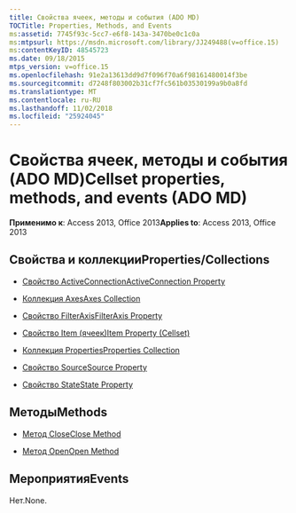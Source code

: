 ```yaml
---
title: Свойства ячеек, методы и события (ADO MD)
TOCTitle: Properties, Methods, and Events
ms:assetid: 7745f93c-5cc7-e6f8-143a-3470be0c1c0a
ms:mtpsurl: https://msdn.microsoft.com/library/JJ249488(v=office.15)
ms:contentKeyID: 48545723
ms.date: 09/18/2015
mtps_version: v=office.15
ms.openlocfilehash: 91e2a13613dd9d7f096f70a6f98161480014f3be
ms.sourcegitcommit: d7248f803002b31cf7fc561b03530199a9b0a8fd
ms.translationtype: MT
ms.contentlocale: ru-RU
ms.lasthandoff: 11/02/2018
ms.locfileid: "25924045"
---
```

# <a name="cellset-properties-methods-and-events-ado-md"></a><span data-ttu-id="23d0b-102">Свойства ячеек, методы и события (ADO MD)</span><span class="sxs-lookup"><span data-stu-id="23d0b-102">Cellset properties, methods, and events (ADO MD)</span></span>


<span data-ttu-id="23d0b-103">**Применимо к**: Access 2013, Office 2013</span><span class="sxs-lookup"><span data-stu-id="23d0b-103">**Applies to**: Access 2013, Office 2013</span></span>

## <a name="propertiescollections"></a><span data-ttu-id="23d0b-104">Свойства и коллекции</span><span class="sxs-lookup"><span data-stu-id="23d0b-104">Properties/Collections</span></span>

- [<span data-ttu-id="23d0b-105">Свойство ActiveConnection</span><span class="sxs-lookup"><span data-stu-id="23d0b-105">ActiveConnection Property</span></span>](activeconnection-property-ado-md.md)

- [<span data-ttu-id="23d0b-106">Коллекция Axes</span><span class="sxs-lookup"><span data-stu-id="23d0b-106">Axes Collection</span></span>](axes-collection-ado-md.md)

- [<span data-ttu-id="23d0b-107">Свойство FilterAxis</span><span class="sxs-lookup"><span data-stu-id="23d0b-107">FilterAxis Property</span></span>](filteraxis-property-ado-md.md)

- [<span data-ttu-id="23d0b-108">Свойство Item (ячеек)</span><span class="sxs-lookup"><span data-stu-id="23d0b-108">Item Property (Cellset)</span></span>](item-property-ado-md-cellset.md)

- [<span data-ttu-id="23d0b-109">Коллекция Properties</span><span class="sxs-lookup"><span data-stu-id="23d0b-109">Properties Collection</span></span>](properties-collection-ado.md)

- [<span data-ttu-id="23d0b-110">Свойство Source</span><span class="sxs-lookup"><span data-stu-id="23d0b-110">Source Property</span></span>](source-property-ado-md.md)

- [<span data-ttu-id="23d0b-111">Свойство State</span><span class="sxs-lookup"><span data-stu-id="23d0b-111">State Property</span></span>](state-property-ado-md.md)

## <a name="methods"></a><span data-ttu-id="23d0b-112">Методы</span><span class="sxs-lookup"><span data-stu-id="23d0b-112">Methods</span></span>

- [<span data-ttu-id="23d0b-113">Метод Close</span><span class="sxs-lookup"><span data-stu-id="23d0b-113">Close Method</span></span>](close-method-ado-md.md)

- [<span data-ttu-id="23d0b-114">Метод Open</span><span class="sxs-lookup"><span data-stu-id="23d0b-114">Open Method</span></span>](open-method-ado-md.md)

## <a name="events"></a><span data-ttu-id="23d0b-115">Мероприятия</span><span class="sxs-lookup"><span data-stu-id="23d0b-115">Events</span></span>

<span data-ttu-id="23d0b-116">Нет.</span><span class="sxs-lookup"><span data-stu-id="23d0b-116">None.</span></span>

